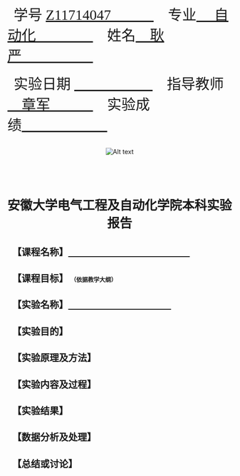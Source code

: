 <br>&emsp;<font size=6 face="宋体">学号 <u>Z11714047&emsp;&emsp;&emsp;</u>&emsp;专业<u> &emsp;自动化&emsp;&emsp;&emsp;&emsp;</u>&emsp;姓名<u>&emsp;耿严&emsp;&emsp;&emsp;&emsp;&emsp;</u></font></br>
<br>&emsp;<font size=6 face="宋体">实验日期 <u>&emsp;&emsp;&emsp;&ensp;&emsp;&emsp;</u>&emsp;指导教师<u> &emsp;章军&emsp;&emsp;&emsp;</u>&emsp;实验成绩<u>&emsp;&emsp;&emsp;&emsp;&emsp;&emsp;</u></font></br>
<br><center>![Alt text](https://raw.githubusercontent.com/gYANnnnn/AHU/master/picture/1.png)</center></br>
# <br><center><font  face="华文新魏">安徽大学电气工程及自动化学院本科实验报告</font></center></b>
## &ensp;<font face="Microsoft JhengHei">【课程名称】<u>&emsp;&emsp;&emsp;&emsp;&emsp;&emsp;&emsp;&emsp;&emsp;&emsp;&emsp;&emsp;&emsp;</u></font>
## &ensp;<font face="Microsoft JhengHei">【课程目标】</font> <font face="宋体" size=2>（依据教学大纲）</font>
## &ensp;<font face="Microsoft JhengHei">【实验名称】<u>&emsp;&emsp;&emsp;&emsp;&emsp;&emsp;&emsp;&emsp;&emsp;&emsp;&emsp;</u></font>
## &ensp;<font face="Microsoft JhengHei">【实验目的】</font>
## &ensp;<font face="Microsoft JhengHei">【实验原理及方法】</font>
## &ensp;<font face="Microsoft JhengHei">【实验内容及过程】</font>
## &ensp;<font face="Microsoft JhengHei">【实验结果】</font>
## &ensp;<font face="Microsoft JhengHei">【数据分析及处理】</font>
## &ensp;<font face="Microsoft JhengHei">【总结或讨论】</font>
